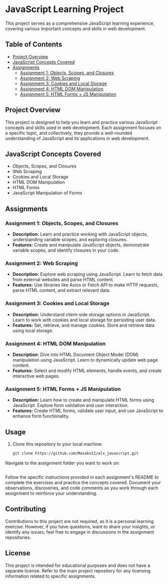 # JavaScript Learning Project

This project serves as a comprehensive JavaScript learning experience, covering various important concepts and skills in web development.

## Table of Contents

- [Project Overview](#project-overview)
- [JavaScript Concepts Covered](#javascript-concepts-covered)
- [Assignments](#assignments)
  - [Assignment 1: Objects, Scopes, and Closures](#assignment-1-objects-scopes-and-closures)
  - [Assignment 2: Web Scraping](#assignment-2-web-scraping)
  - [Assignment 3: Cookies and Local Storage](#assignment-3-cookies-and-local-storage)
  - [Assignment 4: HTML DOM Manipulation](#assignment-4-html-dom-manipulation)
  - [Assignment 5: HTML Forms + JS Manipulation](#assignment-5-html-forms--js-manipulation)

## Project Overview

This project is designed to help you learn and practice various JavaScript concepts and skills used in web development. Each assignment focuses on a specific topic, and collectively, they provide a well-rounded understanding of JavaScript and its applications in web development.

## JavaScript Concepts Covered

- Objects, Scopes, and Closures
- Web Scraping
- Cookies and Local Storage
- HTML DOM Manipulation
- HTML Forms
- JavaScript Manipulation of Forms

## Assignments

### Assignment 1: Objects, Scopes, and Closures

- **Description:** Learn and practice working with JavaScript objects, understanding variable scopes, and exploring closures.
- **Features:** Create and manipulate JavaScript objects, demonstrate variable scopes, and identify closures in your code.

### Assignment 2: Web Scraping

- **Description:** Explore web scraping using JavaScript. Learn to fetch data from external websites and parse HTML content.
- **Features:** Use libraries like Axios or Fetch API to make HTTP requests, parse HTML content, and extract relevant data.

### Assignment 3: Cookies and Local Storage

- **Description:** Understand client-side storage options in JavaScript. Learn to work with cookies and local storage for persisting user data.
- **Features:** Set, retrieve, and manage cookies. Store and retrieve data using local storage.

### Assignment 4: HTML DOM Manipulation

- **Description:** Dive into HTML Document Object Model (DOM) manipulation using JavaScript. Learn to dynamically update web page content.
- **Features:** Select and modify HTML elements, handle events, and create interactive web pages.

### Assignment 5: HTML Forms + JS Manipulation

- **Description:** Learn how to create and manipulate HTML forms using JavaScript. Explore form validation and user interaction.
- **Features:** Create HTML forms, validate user input, and use JavaScript to enhance form functionality.

## Usage

1. Clone this repository to your local machine:

   ```bash
   git clone https://github.com/Masaku12/alx_javascript.git

Navigate to the assignment folder you want to work on:

```cd javascript-learning-project/assignment-X
```

Follow the specific instructions provided in each assignment's README to complete the exercises and practice the concepts covered. Document your observations, discoveries, and code comments as you work through each assignment to reinforce your understanding.

## Contributing

Contributions to this project are not required, as it is a personal learning exercise. However, if you have questions, want to share your insights, or identify any issues, feel free to engage in discussions in the assignment repositories.

## License

This project is intended for educational purposes and does not have a separate license. Refer to the main project repository for any licensing information related to specific assignments.
